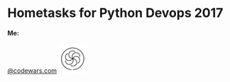 # Hometasks for Python Devops 2017

#### Me:
[@codewars.com](https://www.codewars.com/users/sunofsparda) [<img src="icons/codewars64.png">](https://www.codewars.com/users/sunofsparda)
